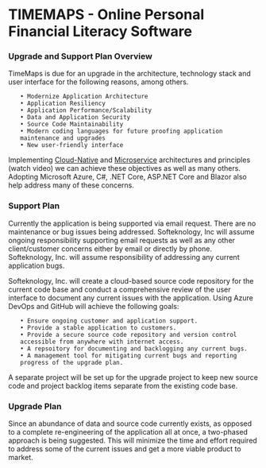 # TIMEMAPS - Online Personal Financial Literacy Software

<H3>Upgrade and Support Plan Overview</H3>

<p>
  TimeMaps is due for an upgrade in the architecture, technology stack and user interface for the following reasons, among others.

  <ul>
    
    • Modernize Application Architecture    
    • Application Resiliency    
    • Application Performance/Scalability
    • Data and Application Security
    • Source Code Maintainability
    • Modern coding languages for future proofing application maintenance and upgrades
    • New user-friendly interface
  
  </ul>

Implementing  [Cloud-Native](https://learn.microsoft.com/en-us/dotnet/architecture/cloud-native/definition) and [Microservice](https://learn.microsoft.com/en-us/azure/architecture/microservices/) 
architectures and principles (watch video) we can achieve these objectives as well as many others.  Adopting Microsoft Azure, C#, .NET Core, ASP.NET Core and Blazor also help address many of these concerns.
</p>

<H3>Support Plan</H3>

<p>
  Currently the application is being supported via email request.  There are no maintenance or bug issues being addressed.  Softeknology, Inc will assume ongoing responsibility supporting email requests as well as 
  any other client/customer concerns either by email or directly by phone.  Softeknology, Inc. will assume responsibility of addressing any current application bugs.
</p>

<p>
  Softeknology, Inc. will create a cloud-based source code repository for the current code base and conduct a comprehensive review of the user interface to document any current issues with the application.  Using     Azure DevOps and GitHub will achieve the following goals:

  <ul>

    • Ensure ongoing customer and application support.
    • Provide a stable application to customers.
    • Provide a secure source code repository and version control accessible from anywhere with internet access.
    • A repsoitory for documenting and backlogging any current bugs.
    • A management tool for mitigating current bugs and reporting progress of the upgrade plan.

  </ul>

  A separate project will be set up for the upgrade project to keep new source code and project backlog items separate from the existing code base.
</p>

<H3>Upgrade Plan</H3>

<p>
  Since an abundance of data and source code currently exists, as opposed to a complete re-engineering of the application all at once, a two-phased approach is being suggested.  This will minimize the time and        effort required to address some of the current issues and get a more viable product to market.
</p>

